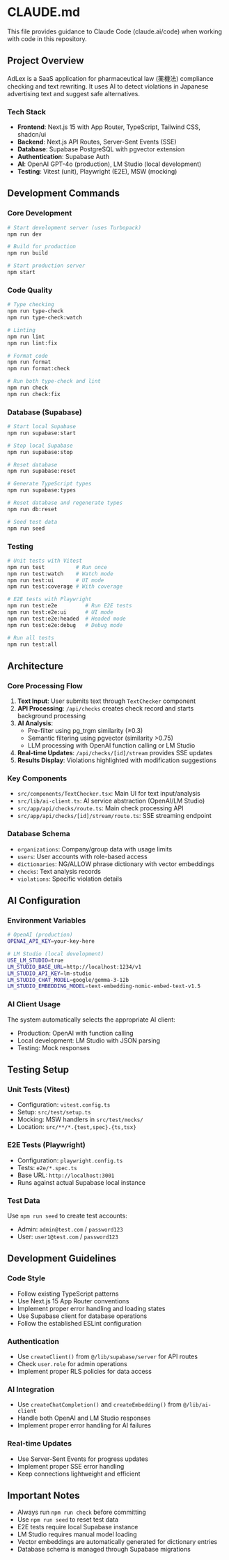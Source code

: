 # CLAUDE.md

This file provides guidance to Claude Code (claude.ai/code) when working with code in this repository.

## Project Overview

AdLex is a SaaS application for pharmaceutical law (薬機法) compliance checking and text rewriting. It uses AI to detect violations in Japanese advertising text and suggest safe alternatives.

### Tech Stack
- **Frontend**: Next.js 15 with App Router, TypeScript, Tailwind CSS, shadcn/ui
- **Backend**: Next.js API Routes, Server-Sent Events (SSE)
- **Database**: Supabase PostgreSQL with pgvector extension
- **Authentication**: Supabase Auth
- **AI**: OpenAI GPT-4o (production), LM Studio (local development)
- **Testing**: Vitest (unit), Playwright (E2E), MSW (mocking)

## Development Commands

### Core Development
```bash
# Start development server (uses Turbopack)
npm run dev

# Build for production
npm run build

# Start production server
npm start
```

### Code Quality
```bash
# Type checking
npm run type-check
npm run type-check:watch

# Linting
npm run lint
npm run lint:fix

# Format code
npm run format
npm run format:check

# Run both type-check and lint
npm run check
npm run check:fix
```

### Database (Supabase)
```bash
# Start local Supabase
npm run supabase:start

# Stop local Supabase
npm run supabase:stop

# Reset database
npm run supabase:reset

# Generate TypeScript types
npm run supabase:types

# Reset database and regenerate types
npm run db:reset

# Seed test data
npm run seed
```

### Testing
```bash
# Unit tests with Vitest
npm run test          # Run once
npm run test:watch    # Watch mode
npm run test:ui       # UI mode
npm run test:coverage # With coverage

# E2E tests with Playwright
npm run test:e2e         # Run E2E tests
npm run test:e2e:ui      # UI mode
npm run test:e2e:headed  # Headed mode
npm run test:e2e:debug   # Debug mode

# Run all tests
npm run test:all
```

## Architecture

### Core Processing Flow
1. **Text Input**: User submits text through `TextChecker` component
2. **API Processing**: `/api/checks` creates check record and starts background processing
3. **AI Analysis**: 
   - Pre-filter using pg_trgm similarity (≥0.3)
   - Semantic filtering using pgvector (similarity >0.75)
   - LLM processing with OpenAI function calling or LM Studio
4. **Real-time Updates**: `/api/checks/[id]/stream` provides SSE updates
5. **Results Display**: Violations highlighted with modification suggestions

### Key Components
- `src/components/TextChecker.tsx`: Main UI for text input/analysis
- `src/lib/ai-client.ts`: AI service abstraction (OpenAI/LM Studio)
- `src/app/api/checks/route.ts`: Main check processing API
- `src/app/api/checks/[id]/stream/route.ts`: SSE streaming endpoint

### Database Schema
- `organizations`: Company/group data with usage limits
- `users`: User accounts with role-based access
- `dictionaries`: NG/ALLOW phrase dictionary with vector embeddings
- `checks`: Text analysis records
- `violations`: Specific violation details

## AI Configuration

### Environment Variables
```bash
# OpenAI (production)
OPENAI_API_KEY=your-key-here

# LM Studio (local development)
USE_LM_STUDIO=true
LM_STUDIO_BASE_URL=http://localhost:1234/v1
LM_STUDIO_API_KEY=lm-studio
LM_STUDIO_CHAT_MODEL=google/gemma-3-12b
LM_STUDIO_EMBEDDING_MODEL=text-embedding-nomic-embed-text-v1.5
```

### AI Client Usage
The system automatically selects the appropriate AI client:
- Production: OpenAI with function calling
- Local development: LM Studio with JSON parsing
- Testing: Mock responses

## Testing Setup

### Unit Tests (Vitest)
- Configuration: `vitest.config.ts`
- Setup: `src/test/setup.ts`
- Mocking: MSW handlers in `src/test/mocks/`
- Location: `src/**/*.{test,spec}.{ts,tsx}`

### E2E Tests (Playwright)
- Configuration: `playwright.config.ts`
- Tests: `e2e/*.spec.ts`
- Base URL: `http://localhost:3001`
- Runs against actual Supabase local instance

### Test Data
Use `npm run seed` to create test accounts:
- Admin: `admin@test.com` / `password123`
- User: `user1@test.com` / `password123`

## Development Guidelines

### Code Style
- Follow existing TypeScript patterns
- Use Next.js 15 App Router conventions
- Implement proper error handling and loading states
- Use Supabase client for database operations
- Follow the established ESLint configuration

### Authentication
- Use `createClient()` from `@/lib/supabase/server` for API routes
- Check `user.role` for admin operations
- Implement proper RLS policies for data access

### AI Integration
- Use `createChatCompletion()` and `createEmbedding()` from `@/lib/ai-client`
- Handle both OpenAI and LM Studio responses
- Implement proper error handling for AI failures

### Real-time Updates
- Use Server-Sent Events for progress updates
- Implement proper SSE error handling
- Keep connections lightweight and efficient

## Important Notes

- Always run `npm run check` before committing
- Use `npm run seed` to reset test data
- E2E tests require local Supabase instance
- LM Studio requires manual model loading
- Vector embeddings are automatically generated for dictionary entries
- Database schema is managed through Supabase migrations
